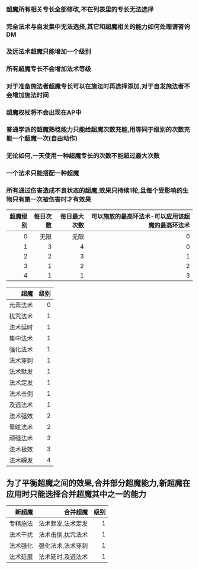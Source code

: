 ### 超魔所有相关专长全部修改,不在列表里的专长无法选择 ###  
### 完全法术与自发集中无法选择,其它和超魔相关的能力如何处理请咨询DM ###  
### 及远法术超魔只能增加一个级别 ###   
### 所有超魔专长不会增加法术等级 ###   
### 对于准备施法者超魔专长可以在施法时再选择添加,对于自发施法者不会增加施法时间 ###   
### 超魔权杖将不会出现在AP中 ###   
### 普通学派的超魔熟稔能力只能给超魔次数充能,用等同于级别的次数充能一个超魔一次(自由动作) ###  
### 无论如何,一天使用一种超魔专长的次数不能超过最大次数 ###   
### 一个法术只能搭配一种超魔 ###  
### 所有通过伤害造成不良状态的超魔,效果只持续1轮,且每个受影响的生物只有第一次被伤害时才有效果 ###  

|超魔级别|每日次数|每日最大次数|可以施放的最高环法术-可以应用该超魔的最高环法术|
|-:|-:|-:|-:|
|0|无限|无限|0|
|1|3|4|0|
|2|2|3|1|
|3|1|2|2|
|4|1|1|3|

|超魔|级别|
|-:|-:|
|元素法术|0|
|扰咒法术|1|
|法术延时|1|
|集中法术|1|
|强化法术|1|
|法术穿刺|1|
|法术默发|1|
|法术定发|1|
|法术击倒|1|
|及远法术|1|
|法术强效|2|
|晕眩法术|2|
|顽强法术|3|
|法术极效|3|
|法术瞬发|4|

## 为了平衡超魔之间的效果,合并部分超魔能力,新超魔在应用时只能选择合并超魔其中之一的能力 ## 
|新超魔|合并超魔|级别|
|-:|-:|-:|
|专精施法|法术默发,法术定发|1|
|法术干扰|法术击倒,扰咒法术|1|
|法术强化|强化法术,法术穿刺|1|
|法术延展|法术延时,及远法术|1|


